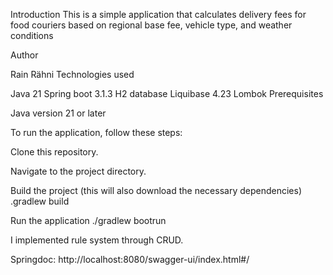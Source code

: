 Introduction
This is a simple application that calculates delivery fees for food couriers based on regional base fee, vehicle type, and weather conditions

Author

Rain Rähni
Technologies used

Java 21
Spring boot 3.1.3
H2 database
Liquibase 4.23
Lombok
Prerequisites

Java version 21 or later

To run the application, follow these steps:

Clone this repository.

Navigate to the project directory.

Build the project (this will also download the necessary dependencies) .gradlew build

Run the application ./gradlew bootrun

I implemented rule system through CRUD. 

Springdoc:
http://localhost:8080/swagger-ui/index.html#/
